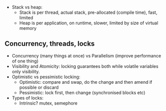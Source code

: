 + Stack vs heap:  
  + Stack is per thread, actual stack, pre-allocated (compile time), fast, limited
  + Heap is per application, on runtime, slower, limited by size of virtual memory
  
## Concurrency, threads, locks
+ Concurrency (many things at once) vs Parallelism (improve performance of one thing)
+ Visibility and Atomicity: locking guarantees both while volatile variables only visibility.
+ Optimistic vs pessimistic locking:  
  + Optimistic: compare and swap, do the change and then amend if possible or discard
  + Pessimistic: lock first, then change (synchronised blocks etc)
+ Types of locks:
  + Intrinsic? mutex, semephore
